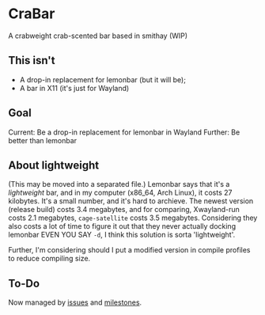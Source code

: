 # CraBar
A crabweight crab-scented bar based in smithay (WIP)

## This isn't
- A drop-in replacement for lemonbar (but it will be);
- A bar in X11 (it's just for Wayland)

## Goal
Current: Be a drop-in replacement for lemonbar in Wayland
Further: Be better than lemonbar

## About lightweight
(This may be moved into a separated file.)
Lemonbar says that it's a *lightweight* bar,
and in my computer (x86_64, Arch Linux), it costs 27 kilobytes.
It's a small number, and it's hard to archieve.
The newest version (release build) costs 3.4 megabytes,
and for comparing, Xwayland-run costs 2.1 megabytes,
`cage-satellite` costs 3.5 megabytes.
Considering they also costs a lot of time to figure it out that
they never actually docking lemonbar EVEN YOU SAY `-d`,
I think this solution is sorta 'lightweight'.

Further, I'm considering should I put a modified version in compile profiles to reduce compiling size.

## To-Do

Now managed by [issues](https://github.com/GNUqb114514/CraBar/issues) and [milestones](https://github.com/GNUqb114514/CraBar/milestones).
